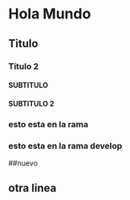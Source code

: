 # Hola Mundo
## Titulo
### Titulo 2
#### SUBTITULO
#### SUBTITULO 2


### esto esta en la rama
### esto esta en la rama develop
##nuevo

## otra linea 
